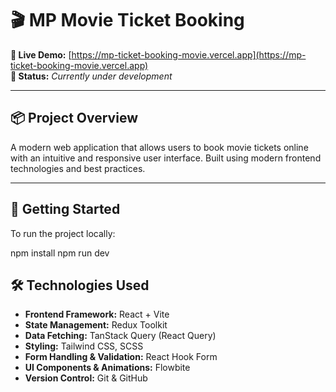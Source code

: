 # 🎬 MP Movie Ticket Booking

**🔗 Live Demo:** [https://mp-ticket-booking-movie.vercel.app](https://mp-ticket-booking-movie.vercel.app)  
**📌 Status:** _Currently under development_

---

## 📦 Project Overview

A modern web application that allows users to book movie tickets online with an intuitive and responsive user interface. Built using modern frontend technologies and best practices.

---

## 🚀 Getting Started

To run the project locally:


npm install
npm run dev

## 🛠️ Technologies Used

- **Frontend Framework:** React + Vite  
- **State Management:** Redux Toolkit  
- **Data Fetching:** TanStack Query (React Query)  
- **Styling:** Tailwind CSS, SCSS  
- **Form Handling & Validation:** React Hook Form  
- **UI Components & Animations:** Flowbite  
- **Version Control:** Git & GitHub
